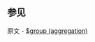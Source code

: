 ## 参见

原文 - [$group (aggregation)]( https://docs.mongodb.com/manual/reference/operator/aggregation/group/ )


